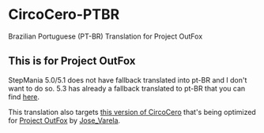 # CircoCero-PTBR

Brazilian Portuguese (PT-BR) Translation for Project OutFox

## This is for Project OutFox

StepMania 5.0/5.1 does not have fallback translated into pt-BR and I don't want to do so. 5.3 has already a fallback translated to pt-BR that you can find [here](https://github.com/Tiny-Foxes/OutfoxPTBR).

This translation also targets [this version of CircoCero](https://github.com/Tiny-Foxes/sm5-legacy) that's being optimized for [Project OutFox](https://projectmoon.dance/) by [Jose_Varela](https://github.com/JoseVarelaP).

